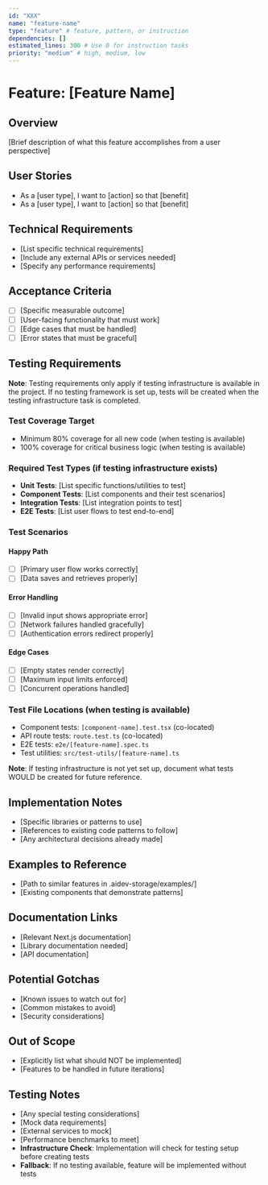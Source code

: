 ```yaml
---
id: "XXX"
name: "feature-name"
type: "feature" # feature, pattern, or instruction
dependencies: []
estimated_lines: 300 # Use 0 for instruction tasks
priority: "medium" # high, medium, low
---
```


# Feature: [Feature Name]

## Overview
[Brief description of what this feature accomplishes from a user perspective]

## User Stories
- As a [user type], I want to [action] so that [benefit]
- As a [user type], I want to [action] so that [benefit]

## Technical Requirements
- [List specific technical requirements]
- [Include any external APIs or services needed]
- [Specify any performance requirements]

## Acceptance Criteria
- [ ] [Specific measurable outcome]
- [ ] [User-facing functionality that must work]
- [ ] [Edge cases that must be handled]
- [ ] [Error states that must be graceful]

## Testing Requirements

**Note**: Testing requirements only apply if testing infrastructure is available in the project. If no testing framework is set up, tests will be created when the testing infrastructure task is completed.

### Test Coverage Target
- Minimum 80% coverage for all new code (when testing is available)
- 100% coverage for critical business logic (when testing is available)

### Required Test Types (if testing infrastructure exists)
- **Unit Tests**: [List specific functions/utilities to test]
- **Component Tests**: [List components and their test scenarios]
- **Integration Tests**: [List integration points to test]
- **E2E Tests**: [List user flows to test end-to-end]

### Test Scenarios
#### Happy Path
- [ ] [Primary user flow works correctly]
- [ ] [Data saves and retrieves properly]

#### Error Handling
- [ ] [Invalid input shows appropriate error]
- [ ] [Network failures handled gracefully]
- [ ] [Authentication errors redirect properly]

#### Edge Cases
- [ ] [Empty states render correctly]
- [ ] [Maximum input limits enforced]
- [ ] [Concurrent operations handled]

### Test File Locations (when testing is available)
- Component tests: `[component-name].test.tsx` (co-located)
- API route tests: `route.test.ts` (co-located)
- E2E tests: `e2e/[feature-name].spec.ts`
- Test utilities: `src/test-utils/[feature-name].ts`

**Note**: If testing infrastructure is not yet set up, document what tests WOULD be created for future reference.

## Implementation Notes
- [Specific libraries or patterns to use]
- [References to existing code patterns to follow]
- [Any architectural decisions already made]

## Examples to Reference
- [Path to similar features in .aidev-storage/examples/]
- [Existing components that demonstrate patterns]

## Documentation Links
- [Relevant Next.js documentation]
- [Library documentation needed]
- [API documentation]

## Potential Gotchas
- [Known issues to watch out for]
- [Common mistakes to avoid]
- [Security considerations]

## Out of Scope
- [Explicitly list what should NOT be implemented]
- [Features to be handled in future iterations]

## Testing Notes
- [Any special testing considerations]
- [Mock data requirements]
- [External services to mock]
- [Performance benchmarks to meet]
- **Infrastructure Check**: Implementation will check for testing setup before creating tests
- **Fallback**: If no testing available, feature will be implemented without tests